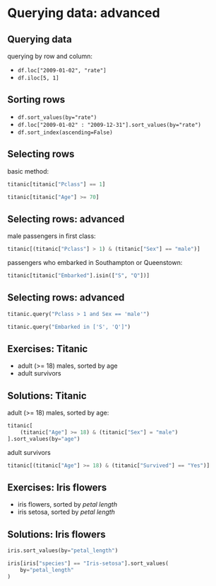 # Querying data: advanced

## Querying data

querying by row and column:

- `df.loc["2009-01-02", "rate"]`
- `df.iloc[5, 1]`

## Sorting rows

- `df.sort_values(by="rate")`
- `df.loc["2009-01-02" : "2009-12-31"].sort_values(by="rate")`
- `df.sort_index(ascending=False)`

## Selecting rows

basic method:

```py
titanic[titanic["Pclass"] == 1]
```

```py
titanic[titanic["Age"] >= 70]
```

## Selecting rows: advanced

male passengers in first class:

```py
titanic[(titanic["Pclass"] > 1) & (titanic["Sex"] == "male")]
```

passengers who embarked in Southampton or Queenstown:

```py
titanic[titanic["Embarked"].isin(["S", "Q"])]
```

## Selecting rows: advanced

```py
titanic.query("Pclass > 1 and Sex == 'male'")
```

```py
titanic.query("Embarked in ['S', 'Q']")
```

## Exercises: Titanic

- adult (>= 18) males, sorted by age
- adult survivors

## Solutions: Titanic

adult (>= 18) males, sorted by age:

```py
titanic[
    (titanic["Age"] >= 18) & (titanic["Sex"] = "male")
].sort_values(by="age")
```

adult survivors

```py
titanic[(titanic["Age"] >= 18) & (titanic["Survived"] == "Yes")]
```

## Exercises: Iris flowers

- iris flowers, sorted by _petal length_
- iris setosa, sorted by _petal length_

## Solutions: Iris flowers

```py
iris.sort_values(by="petal_length")
```

```py
iris[iris["species"] == "Iris-setosa"].sort_values(
    by="petal_length"
)
```
